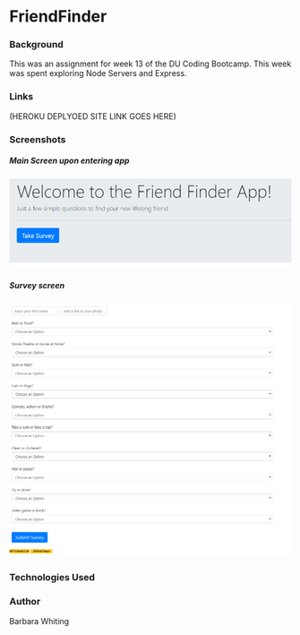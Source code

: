 # FriendFinder

### Background
This was an assignment for week 13 of the DU Coding Bootcamp. This week was spent exploring Node Servers and Express. 

### Links
(HEROKU DEPLYOED SITE LINK GOES HERE)

### Screenshots 

##### Main Screen upon entering app

![Image of main html page](https://github.com/whitingba/FriendFinder/blob/master/app/data/images/Main_page.PNG?raw=true)



##### Survey screen

![Image of survey](https://github.com/whitingba/FriendFinder/blob/master/app/data/images/survey_screen.PNG?raw=true)


### Technologies Used


### Author
Barbara Whiting